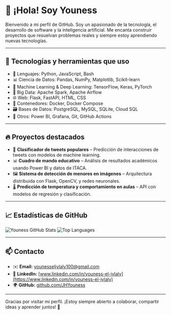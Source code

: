 # 👋 ¡Hola! Soy Youness

Bienvenido a mi perfil de GitHub. Soy un apasionado de la tecnología, el desarrollo de software y la inteligencia artificial. Me encanta construir proyectos que resuelvan problemas reales y siempre estoy aprendiendo nuevas tecnologías.

---

## 🚀 Tecnologías y herramientas que uso

- 🔧 Lenguajes: Python, JavaScript, Bash
- 📊 Ciencia de Datos: Pandas, NumPy, Matplotlib, Scikit-learn
- 🤖 Machine Learning & Deep Learning: TensorFlow, Keras, PyTorch
- 🐘 Big Data: Apache Spark, Apache Airflow
- 🌐 Web: Flask, FastAPI, HTML, CSS
- 🐳 Contenedores: Docker, Docker Compose
- 🗃️ Bases de Datos: PostgreSQL, MySQL, SQLite, Cloud SQL
- 🧠 Otros: Power BI, Grafana, Git, GitHub Actions

---

## 🔥 Proyectos destacados

- 🧠 **Clasificador de tweets populares** – Predicción de interacciones de tweets con modelos de machine learning.
- 📊 **Cuadro de mando educativo** – Análisis de resultados académicos usando Power BI y datos de ITACA.
- 🖼️ **Sistema de detección de menores en imágenes** – Arquitectura distribuida con Flask, OpenCV, y redes neuronales.
- 🌡️ **Predicción de temperatura y comportamiento en aulas** – API con modelos de regresión y clasificación.

---

## 📈 Estadísticas de GitHub

![Youness GitHub Stats](https://github-readme-stats.vercel.app/api?username=JHYouness&show_icons=true&theme=radical)
![Top Languages](https://github-readme-stats.vercel.app/api/top-langs/?username=JHYouness&layout=compact&theme=radical)

---

## 📫 Contacto

- ✉️ **Email:** younesseljylaly100@gmail.com  
- 🔗 **LinkedIn:** [www.linkedin.com/in/youness-el-jylaly](https://www.linkedin.com/in/youness-el-jylaly)  
- 🌍 **GitHub:** [github.com/JHYouness](https://github.com/JHYouness)

---

Gracias por visitar mi perfil. ¡Estoy siempre abierto a colaborar, compartir ideas y aprender juntos! 🚀 
